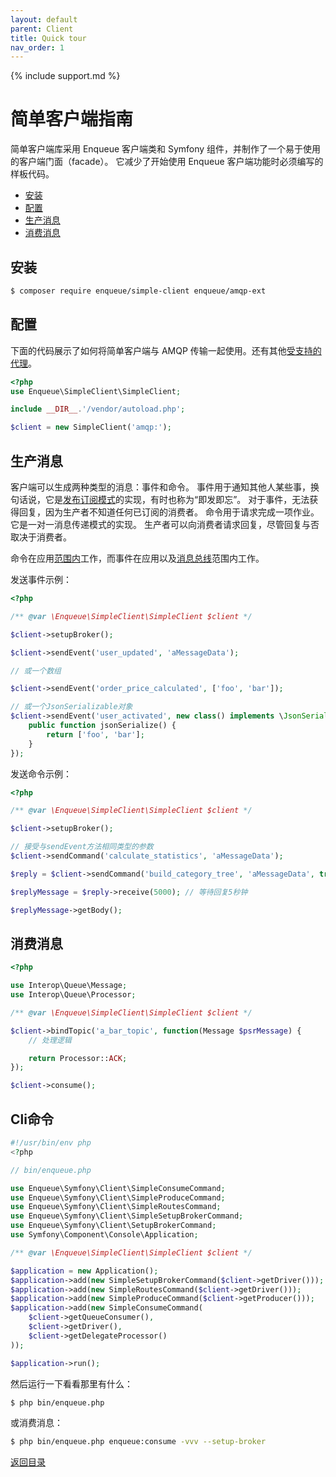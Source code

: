 ```yaml
---
layout: default
parent: Client
title: Quick tour
nav_order: 1
---
```

{% include support.md %}

# 简单客户端指南

简单客户端库采用 Enqueue 客户端类和 Symfony 组件，并制作了一个易于使用的客户端门面（facade）。
它减少了开始使用 Enqueue 客户端功能时必须编写的样板代码。

* [安装](#安装)
* [配置](#配置)
* [生产消息](#生产消息)
* [消费消息](#消费消息)

## 安装

```bash
$ composer require enqueue/simple-client enqueue/amqp-ext
```

## 配置

下面的代码展示了如何将简单客户端与 AMQP 传输一起使用。还有其他[受支持的代理](supported_brokers.md)。

```php
<?php
use Enqueue\SimpleClient\SimpleClient;

include __DIR__.'/vendor/autoload.php';

$client = new SimpleClient('amqp:');
```

## 生产消息

客户端可以生成两种类型的消息：事件和命令。
事件用于通知其他人某些事，换句话说，它是[发布订阅模式](https://en.wikipedia.org/wiki/Publish–subscribe_pattern)的实现，有时也称为“即发即忘”。
对于事件，无法获得回复，因为生产者不知道任何已订阅的消费者。
命令用于请求完成一项作业。它是一对一消息传递模式的实现。
生产者可以向消费者请求回复，尽管回复与否取决于消费者。

命令在应用[范围内](message_examples.md#scope)工作，而事件在应用以及[消息总线](message_bus.md)范围内工作。

发送事件示例：

```php
<?php

/** @var \Enqueue\SimpleClient\SimpleClient $client */

$client->setupBroker();

$client->sendEvent('user_updated', 'aMessageData');

// 或一个数组

$client->sendEvent('order_price_calculated', ['foo', 'bar']);

// 或一个JsonSerializable对象
$client->sendEvent('user_activated', new class() implements \JsonSerializable {
    public function jsonSerialize() {
        return ['foo', 'bar'];
    }
});
```

发送命令示例：

```php
<?php

/** @var \Enqueue\SimpleClient\SimpleClient $client */

$client->setupBroker();

// 接受与sendEvent方法相同类型的参数
$client->sendCommand('calculate_statistics', 'aMessageData');

$reply = $client->sendCommand('build_category_tree', 'aMessageData', true);

$replyMessage = $reply->receive(5000); // 等待回复5秒钟

$replyMessage->getBody();
```

## 消费消息

```php
<?php

use Interop\Queue\Message;
use Interop\Queue\Processor;

/** @var \Enqueue\SimpleClient\SimpleClient $client */

$client->bindTopic('a_bar_topic', function(Message $psrMessage) {
    // 处理逻辑

    return Processor::ACK;
});

$client->consume();
```

## Cli命令

```php
#!/usr/bin/env php
<?php

// bin/enqueue.php

use Enqueue\Symfony\Client\SimpleConsumeCommand;
use Enqueue\Symfony\Client\SimpleProduceCommand;
use Enqueue\Symfony\Client\SimpleRoutesCommand;
use Enqueue\Symfony\Client\SimpleSetupBrokerCommand;
use Enqueue\Symfony\Client\SetupBrokerCommand;
use Symfony\Component\Console\Application;

/** @var \Enqueue\SimpleClient\SimpleClient $client */

$application = new Application();
$application->add(new SimpleSetupBrokerCommand($client->getDriver()));
$application->add(new SimpleRoutesCommand($client->getDriver()));
$application->add(new SimpleProduceCommand($client->getProducer()));
$application->add(new SimpleConsumeCommand(
    $client->getQueueConsumer(),
    $client->getDriver(),
    $client->getDelegateProcessor()
));

$application->run();
```

然后运行一下看看那里有什么：

```bash
$ php bin/enqueue.php
```

或消费消息：

```bash
$ php bin/enqueue.php enqueue:consume -vvv --setup-broker
```

[返回目录](../index.md)

